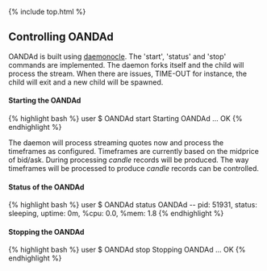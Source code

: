 {% include top.html %}

## Controlling OANDAd

OANDAd is built using [daemonocle](https://github.com/jnrbsn/daemonocle). The 
'start', 'status' and 'stop' commands are implemented. The daemon forks itself
and the child will process the stream. When there are issues, TIME-OUT for instance,
the child will exit and a new child will be spawned.

#### Starting the OANDAd

{% highlight bash %}
user $ OANDAd start
Starting OANDAd ... OK
{% endhighlight %}

The daemon will process streaming quotes now and process the timeframes as
 configured. Timeframes are currently based on the midprice of bid/ask.
During processing _candle_ records will be produced. 
The way timeframes will be processed to produce _candle_ records can be controlled.

#### Status of the OANDAd

{% highlight bash %}
user $ OANDAd status
OANDAd -- pid: 51931, status: sleeping, uptime: 0m, %cpu: 0.0, %mem: 1.8
{% endhighlight %}

#### Stopping the OANDAd

{% highlight bash %}
user $ OANDAd stop
Stopping OANDAd ... OK
{% endhighlight %}
